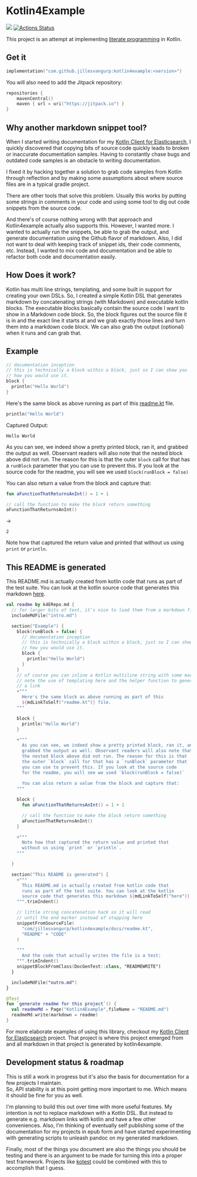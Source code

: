 # Kotlin4Example

[![](https://jitpack.io/v/jillesvangurp/kotlin4example.svg)](https://jitpack.io/#jillesvangurp/kotlin4example)
[![Actions Status](https://github.com/jillesvangurp/kotlin4example/workflows/CI-gradle-build/badge.svg)](https://github.com/jillesvangurp/kotlin4example/actions)

This project is an attempt at implementing [literate programming](https://en.wikipedia.org/wiki/Literate_programming) in Kotlin. 

## Get it

```kotlin
implementation("com.github.jillesvangurp:kotlin4example:<version>")
```

You will also need to add the Jitpack repository:

```kotlin
repositories {
    mavenCentral()
    maven { url = uri("https://jitpack.io") }
}
```

## Why another markdown snippet tool?
    
When I started writing documentation for my [Kotlin Client for Elasticsearch](https://githubcom/jillesvangurp/es-kotlin-wrapper-client), I quickly discovered that copying bits of source code quickly leads to broken or inaccurate documentation samples. Having to constantly chase bugs and outdated code samples is an obstacle to writing documentation.

I fixed it by hacking together a solution to grab code samples from Kotlin through reflection and by making some assumptions about where source files are in a typical gradle project.
    
There are other tools that solve this problem. Usually this works by putting some strings in comments in your code and using some tool to dig out code snippets from the source code.
     
And there's of course nothing wrong with that approach and Kotlin4example actually also supports this. However, I wanted more. I wanted to actually run the snippets, be able to grab the output, and generate documentation using the Github flavor of markdown. Also, I did not want to deal with keeping track of snippet ids, their code comments, etc. Instead, I wanted to mix code and documentation and be able to refactor both code and documentation easily.

## How Does it work?

Kotlin has multi line strings, templating, and some built in support for creating your own DSLs. So, I created a simple Kotlin DSL that generates markdown by concatenating strings (with Markdown) and executable kotlin blocks. The executable blocks basically contain the source code I want to show in a Markdown code block. So, the block figures out the source file it is in and the exact line it starts at and we grab exactly those lines and turn them into a markdown code block. We can also grab the output (optional) when it runs and can grab that.

## Example

```kotlin
// documentation inception
// this is technically a block within a block, just so I can show you
// how you would use it.
block {
  println("Hello World")
}
```

Here's the same block as above running as part of this 
[readme.kt](https://github.com/jillesvangurp/kotlin4example/tree/master/src/test/kotlin/com/jillesvangurp/kotlin4example/docs/readme.kt) file.

```kotlin
println("Hello World")
```

Captured Output:

```
Hello World

```

As you can see, we indeed show a pretty printed block, ran it, and
grabbed the output as well. Observant readers will also note that 
the nested block above did not run. The reason for this is that 
the outer `block` call for that has a `runBlock` parameter that 
you can use to prevent this. If you look at the source code 
for the readme, you will see we used `block(runBlock = false)`

You can also return a value from the block and capture that:

```kotlin
fun aFunctionThatReturnsAnInt() = 1 + 1

// call the function to make the block return something
aFunctionThatReturnsAnInt()
```

->

```
2
```

Note how that captured the return value and printed that 
without us using `print` or `println`.

## This README is generated

This README.md is actually created from kotlin code that 
runs as part of the test suite. You can look at the kotlin 
source code that generates this markdown [here](https://github.com/jillesvangurp/kotlin4example/tree/master/src/test/kotlin/com/jillesvangurp/kotlin4example/docs/readme.kt).

```kotlin
val readme by k4ERepo.md {
  // for larger bits of text, it's nice to load them from a markdown file
  includeMdFile("intro.md")

  section("Example") {
    block(runBlock = false) {
      // documentation inception
      // this is technically a block within a block, just so I can show you
      // how you would use it.
      block {
        println("Hello World")
      }
    }
    // of course you can inline a Kotlin multiline string with some markdown
    // note the use of templating here and the helper function to generate
    // a link
    +"""
      Here's the same block as above running as part of this 
      ${mdLinkToSelf("readme.kt")} file.
    """

    block {
      println("Hello World")
    }

    +"""
      As you can see, we indeed show a pretty printed block, ran it, and
      grabbed the output as well. Observant readers will also note that 
      the nested block above did not run. The reason for this is that 
      the outer `block` call for that has a `runBlock` parameter that 
      you can use to prevent this. If you look at the source code 
      for the readme, you will see we used `block(runBlock = false)`
      
      You can also return a value from the block and capture that:
    """

    block {
      fun aFunctionThatReturnsAnInt() = 1 + 1

      // call the function to make the block return something
      aFunctionThatReturnsAnInt()
    }

    +"""
      Note how that captured the return value and printed that 
      without us using `print` or `println`.
    """

  }

  section("This README is generated") {
    +"""
      This README.md is actually created from kotlin code that 
      runs as part of the test suite. You can look at the kotlin 
      source code that generates this markdown ${mdLinkToSelf("here")}.
    """.trimIndent()

    // little string concatenation hack so it will read 
    // until the end marker instead of stopping here    
    snippetFromSourceFile(
      "com/jillesvangurp/kotlin4example/docs/readme.kt",
      "README" + "CODE"
    )

    """
      And the code that actually writes the file is a test:
    """.trimIndent()
    snippetBlockFromClass(DocGenTest::class, "READMEWRITE")
  }

  includeMdFile("outro.md")
}
```

```kotlin
@Test
fun `generate readme for this project`() {
  val readmeMd = Page("Kotlin4Example",fileName = "README.md")
  readmeMd.write(markdown = readme)
}
```

For more elaborate examples of using this library, checkout my 
[Kotlin Client for Elasticsearch](https://github.com/jillesvangurp/es-kotlin-wrapper-client) project. That 
project is where this project emerged from and all markdown in that project is generated by kotlin4example.

## Development status & roadmap

This is still a work in progress but it's also the basis for documentation for a few projects I maintain.       
So, API stability is at this point getting more important to me. Which means it should be fine for you as well. 

I'm planning to build this out over time with more useful features. My intention is not to replace markdown
with a Kotlin DSL. But instead to generate e.g. markdown links with kotlin and have a
few other conveniences. Also, I'm thinking of eventually self publishing some of the documentation for my 
projects in epub form and have started experimenting with generating scripts to unleash pandoc on my 
generated markdown.

Finally, most of the things you document are also the things you should be testing and there is an argument
to be made for turning this into a proper test framework. Projects like [kotest](https://github.com/kotest/kotest)
could be combined with this to accomplish that I guess.

